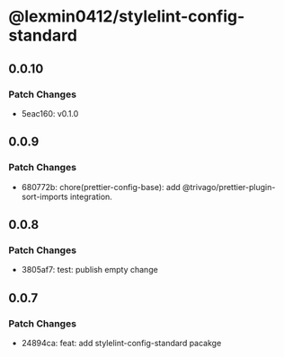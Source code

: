 # @lexmin0412/stylelint-config-standard

## 0.0.10

### Patch Changes

- 5eac160: v0.1.0

## 0.0.9

### Patch Changes

- 680772b: chore(prettier-config-base): add @trivago/prettier-plugin-sort-imports integration.

## 0.0.8

### Patch Changes

- 3805af7: test: publish empty change

## 0.0.7

### Patch Changes

- 24894ca: feat: add stylelint-config-standard pacakge
